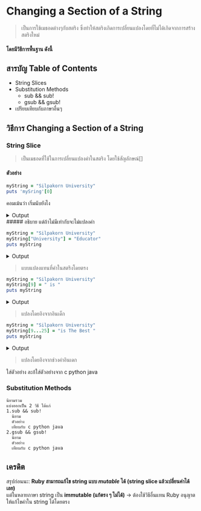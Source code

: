 ###
# Changing a Section of a String 

 >  เป็นการใช้เมธอดต่างๆกับสตริง ซึ่งทำให้สตริงเกิดการเปลี่ยนแปลงโดยที่ไม่ได้เกิดจากการสร้างสตริงใหม่
  #### โดยมีวิธีการพื้นฐาน ดังนี้ 
   
## สารบัญ Table of Contents

 - String Slices
  - Substitution Methods
    - sub && sub!
    - gsub && gsub!
 - เปรียบเทียบกับภาษาอื่นๆ

## วิธีการ Changing a Section of a String 
### String Slice 
   >เป็นเมธอดที่ใช้ในการเปลี่ยนแปลงคำในสตริง โดยใช้สัญลักษณ์[]
#### ตัวอย่าง
   ```ruby
myString = "Silpakorn University"
puts 'mySring'[0] 

```
คอมเม้นว่า เริ่มนับยังไง 
<details>
   <summary>Output</summary>

    c value: 1  
    b value: 1  

</details>
  #####  อธิบาย  แต่ถ้าไม่มีเท่ากับจะไม่แปลงค่า

```ruby
myString = "Silpakorn University"
myString["University"] = "Educator"
puts myString

```
<details>
   <summary>Output</summary>

    c value: 1  
    b value: 1  

</details>
 
 > แบบแปลงแทนที่คำในสตริงโดยตรง
    
   ```ruby
myString = "Silpakorn University"
myString[9] = " is "
puts myString

```
<details>
   <summary>Output</summary>

    c value: 1  
    b value: 1  

</details>
   

 >แปลงโดยอิงจากอินเด็ก
```ruby
myString = "Silpakorn University"
myString[9...25] = "is The Best "
puts myString
```
<details>
   <summary>Output</summary>

    c value: 1  
    b value: 1  

</details>

> แปลงโดยอิงจากช่วงค่าอินเดก
> 
ใส่ตัวอย่าง 
    ละก้ใส่ตัวอย่างจาก c python java
### Substitution Methods
    นิยามรวม
    แบ่งออกเป็น 2 วิธี ได้แก่
    1.sub && sub!
      นิยาม
      ตัวอย่าง
      เทียบกับ c python java
    2.gsub && gsub!
      นิยาม
      ตัวอย่าง
      เทียบกับ c python java
  
## เครดิต

สรุปก่อนนะ: **Ruby สามารถแก้ไข string แบบ _mutable_ ได้ (string slice แล้วเปลี่ยนค่าได้เลย)**  
แต่ในหลายภาษา string เป็น **immutable (แก้ตรง ๆ ไม่ได้)** → ต้องใช้วิธีอื่นแทน
Ruby อนุญาตให้แก้ไขค่าใน string ได้โดยตรง